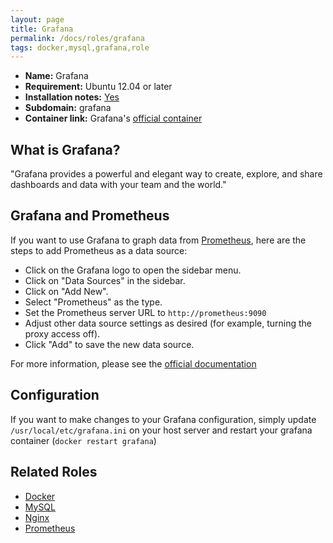```yaml
---
layout: page
title: Grafana
permalink: /docs/roles/grafana
tags: docker,mysql,grafana,role
---
```


* **Name:** Grafana
* **Requirement:** Ubuntu 12.04 or later
* **Installation notes:** [Yes](https://github.com/OnApp/provisioner/blob/master/provision_profiles/grafana_install_notes.tpl)
* **Subdomain:** grafana
* **Container link:** Grafana's [official container](https://hub.docker.com/r/grafana/grafana/)

## What is Grafana?

"Grafana provides a powerful and elegant way to create, explore, and share dashboards and data with your team and the world."


## Grafana and Prometheus

If you want to use Grafana to graph data from [Prometheus](/docs/roles/grafan), here are the steps to add Prometheus as a data source:

 * Click on the Grafana logo to open the sidebar menu.
 * Click on "Data Sources" in the sidebar.
 * Click on "Add New".
 * Select "Prometheus" as the type.
 * Set the Prometheus server URL to `http://prometheus:9090`
 * Adjust other data source settings as desired (for example, turning the proxy access off).
 * Click "Add" to save the new data source.

For more information, please see the [official documentation](https://prometheus.io/docs/visualization/grafana/)

## Configuration

If you want to make changes to your Grafana configuration, simply update `/usr/local/etc/grafana.ini` on your host server and restart your grafana container (`docker restart grafana`)

## Related Roles

* [Docker](/docs/roles/docker)
* [MySQL](/docs/roles/mysql)
* [Nginx](/docs/roles/nginx)
* [Prometheus](/docs/roles/prometheus)
